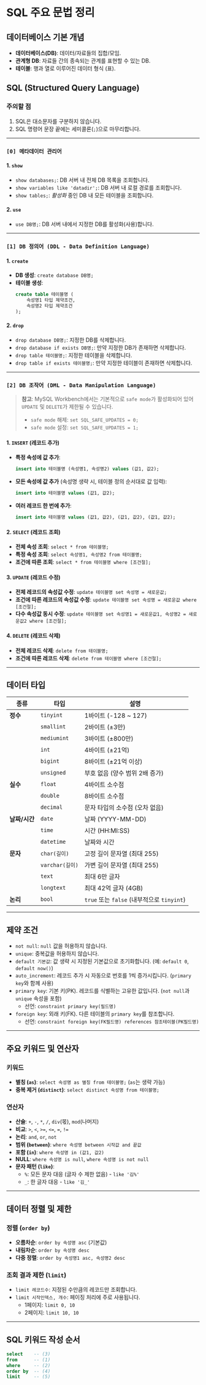 # SQL 주요 문법 정리

## 데이터베이스 기본 개념

- **데이터베이스(DB)**: 데이터/자료들의 집합/모임.
- **관계형 DB**: 자료들 간의 종속되는 관계를 표현할 수 있는 DB.
- **테이블**: 행과 열로 이루어진 데이터 형식 (표).

## SQL (Structured Query Language)

### 주의할 점
1. SQL은 대소문자를 구분하지 않습니다.
2. SQL 명령어 문장 끝에는 세미콜론(`;`)으로 마무리합니다.

---

### `[0] 메타데이터 관리어`
#### 1. `show`
- `show databases;`: DB 서버 내 전체 DB 목록을 조회합니다.
- `show variables like 'datadir';`: DB 서버 내 로컬 경로를 조회합니다.
- `show tables;`: *활성화* 중인 DB 내 모든 테이블을 조회합니다.

#### 2. `use`
- `use DB명;`: DB 서버 내에서 지정한 DB를 활성화(사용)합니다.

---

### `[1] DB 정의어 (DDL - Data Definition Language)`
#### 1. `create`
- **DB 생성**: `create database DB명;`
- **테이블 생성**:
  ```sql
  create table 테이블명 (
      속성명1 타입 제약조건,
      속성명2 타입 제약조건
  );
  ```

#### 2. `drop`
- `drop database DB명;`: 지정한 DB를 삭제합니다.
- `drop database if exists DB명;`: 만약 지정한 DB가 존재하면 삭제합니다.
- `drop table 테이블명;`: 지정한 테이블을 삭제합니다.
- `drop table if exists 테이블명;`: 만약 지정한 테이블이 존재하면 삭제합니다.

---

### `[2] DB 조작어 (DML - Data Manipulation Language)`
> **참고**: MySQL Workbench에서는 기본적으로 `safe mode`가 활성화되어 있어 `UPDATE` 및 `DELETE`가 제한될 수 있습니다.
> - `safe mode` 해제: `set SQL_SAFE_UPDATES = 0;`
> - `safe mode` 설정: `set SQL_SAFE_UPDATES = 1;`

#### 1. `INSERT` (레코드 추가)
- **특정 속성에 값 추가**:
  ```sql
  insert into 테이블명 (속성명1, 속성명2) values (값1, 값2);
  ```
- **모든 속성에 값 추가** (속성명 생략 시, 테이블 정의 순서대로 값 입력):
  ```sql
  insert into 테이블명 values (값1, 값2);
  ```
- **여러 레코드 한 번에 추가**:
  ```sql
  insert into 테이블명 values (값1, 값2), (값1, 값2), (값1, 값2);
  ```

#### 2. `SELECT` (레코드 조회)
- **전체 속성 조회**: `select * from 테이블명;`
- **특정 속성 조회**: `select 속성명1, 속성명2 from 테이블명;`
- **조건에 따른 조회**: `select * from 테이블명 where [조건절];`

#### 3. `UPDATE` (레코드 수정)
- **전체 레코드의 속성값 수정**: `update 테이블명 set 속성명 = 새로운값;`
- **조건에 따른 레코드의 속성값 수정**: `update 테이블명 set 속성명 = 새로운값 where [조건절];`
- **다수 속성값 동시 수정**: `update 테이블명 set 속성명1 = 새로운값1, 속성명2 = 새로운값2 where [조건절];`

#### 4. `DELETE` (레코드 삭제)
- **전체 레코드 삭제**: `delete from 테이블명;`
- **조건에 따른 레코드 삭제**: `delete from 테이블명 where [조건절];`

---

## 데이터 타입

| 종류 | 타입 | 설명 |
| --- | --- | --- |
| **정수** | `tinyint` | 1바이트 (-128 ~ 127) |
| | `smallint` | 2바이트 (±3만) |
| | `mediumint`| 3바이트 (±800만) |
| | `int` | 4바이트 (±21억) |
| | `bigint` | 8바이트 (±21억 이상) |
| | `unsigned` | 부호 없음 (양수 범위 2배 증가) |
| **실수** | `float` | 4바이트 소수점 |
| | `double` | 8바이트 소수점 |
| | `decimal` | 문자 타입의 소수점 (오차 없음) |
| **날짜/시간**| `date` | 날짜 (YYYY-MM-DD) |
| | `time` | 시간 (HH:MI:SS) |
| | `datetime` | 날짜와 시간 |
| **문자** | `char(길이)` | 고정 길이 문자열 (최대 255) |
| | `varchar(길이)`| 가변 길이 문자열 (최대 255) |
| | `text` | 최대 6만 글자 |
| | `longtext` | 최대 42억 글자 (4GB) |
| **논리** | `bool` | `true` 또는 `false` (내부적으로 `tinyint`) |

---

## 제약 조건

- `not null`: `null` 값을 허용하지 않습니다.
- `unique`: 중복값을 허용하지 않습니다.
- `default 기본값`: 값 생략 시 지정된 기본값으로 초기화합니다. (예: `default 0`, `default now()`)
- `auto_increment`: 레코드 추가 시 자동으로 번호를 1씩 증가시킵니다. (`primary key`와 함께 사용)
- `primary key`: 기본 키(PK). 레코드를 식별하는 고유한 값입니다. (`not null`과 `unique` 속성을 포함)
  - 선언: `constraint primary key(필드명)`
- `foreign key`: 외래 키(FK). 다른 테이블의 `primary key`를 참조합니다.
  - 선언: `constraint foreign key(FK필드명) references 참조테이블(PK필드명)`

---

## 주요 키워드 및 연산자

### 키워드
- **별칭 (`as`)**: `select 속성명 as 별칭 from 테이블명;` (`as`는 생략 가능)
- **중복 제거 (`distinct`)**: `select distinct 속성명 from 테이블명;`

### 연산자
- **산술**: `+`, `-`, `*`, `/`, `div`(몫), `mod`(나머지)
- **비교**: `>`, `<`, `>=`, `<=`, `=`, `!=`
- **논리**: `and`, `or`, `not`
- **범위 (`between`)**: `where 속성명 between 시작값 and 끝값`
- **포함 (`in`)**: `where 속성명 in (값1, 값2)`
- **NULL**: `where 속성명 is null`, `where 속성명 is not null`
- **문자 패턴 (`like`)**:
  - `%`: 모든 문자 대응 (글자 수 제한 없음) - `like '김%'`
  - `_`: 한 글자 대응 - `like '김_'`

---

## 데이터 정렬 및 제한

### 정렬 (`order by`)
- **오름차순**: `order by 속성명 asc` (기본값)
- **내림차순**: `order by 속성명 desc`
- **다중 정렬**: `order by 속성명1 asc, 속성명2 desc`

### 조회 결과 제한 (`limit`)
- `limit 레코드수`: 지정된 수만큼의 레코드만 조회합니다.
- `limit 시작인덱스, 개수`: 페이징 처리에 주로 사용됩니다.
  - 1페이지: `limit 0, 10`
  - 2페이지: `limit 10, 10`

---

## SQL 키워드 작성 순서
```sql
select    -- (3)
from      -- (1)
where     -- (2)
order by  -- (4)
limit     -- (5)
```
